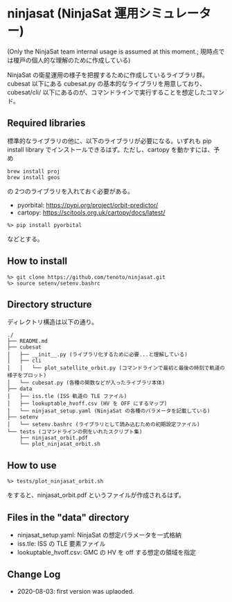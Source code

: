 # ninjasat (NinjaSat 運用シミュレーター)
(Only the NinjaSat team internal usage is assumed at this moment.; 現時点では榎戸の個人的な理解のために作成している)

NinjaSat の衛星運用の様子を把握するために作成しているライブラリ群。cubesat 以下にある cubesat.py の基本的なライブラリを用意しており、cubesat/cli/ 以下にあるのが、コマンドラインで実行することを想定したコマンド。

## Required libraries

標準的なライブラリの他に、以下のライブラリが必要になる。いずれも pip install library でインストールできるはず。ただし、cartopy を動かすには、予め

```
brew install proj
brew install geos
```

の 2つのライブラリを入れておく必要がある。

- pyorbital: https://pypi.org/project/orbit-predictor/
- cartopy: https://scitools.org.uk/cartopy/docs/latest/

```
%> pip install pyorbital 
```
などとする。

## How to install 

```
%> git clone https://github.com/tenoto/ninjasat.git
%> source setenv/setenv.bashrc    
```

## Directory structure

ディレクトリ構造は以下の通り。 
```
./
├── README.md
├── cubesat
│   ├── __init__.py (ライブラリ化するために必要...と理解している)
│   ├── cli
│   │   └── plot_satellite_orbit.py (コマンドラインで最初と最後の時刻で軌道の様子をプロット)
│   └── cubesat.py (各種の関数などが入ったライブラリ本体)
├── data
│   ├── iss.tle (ISS 軌道の TLE ファイル)
│   ├── lookuptable_hvoff.csv (HV を OFF にするマップ)
│   └── ninjasat_setup.yaml (NinjaSat の各種のパラメータを記載している)
├── setenv
│   └── setenv.bashrc (ライブラリとして読み込むための初期設定ファイル)
└── tests (コマンドラインの例をいれたスクリプト集)
    ├── ninjasat_orbit.pdf
    └── plot_ninjasat_orbit.sh
```

## How to use 

```
%> tests/plot_ninjasat_orbit.sh 
```
をすると、ninjasat_orbit.pdf というファイルが作成されるはず。

## Files in the "data" directory

- ninjasat_setup.yaml: NinjaSat の想定パラメータを一式格納
- iss.tle: ISS の TLE 要素ファイル
- lookuptable_hvoff.csv: GMC の HV を off する想定の領域を指定

## Change Log 

- 2020-08-03: first version was uplaoded.